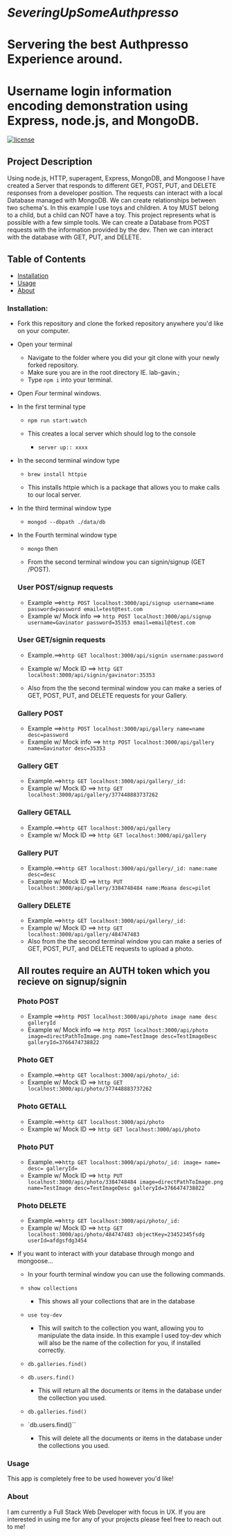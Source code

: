 # *SeveringUpSomeAuthpresso*
# Servering the best Authpresso Experience around.

# Username login information encoding demonstration using Express, node.js, and MongoDB.
[![license](https://img.shields.io/github/license/mashape/apistatus.svg)]()

## Project Description
Using node.js, HTTP, superagent, Express, MongoDB, and Mongoose I have created a Server that responds to different GET, POST, PUT, and DELETE responses from a developer position. The requests can interact with a local Database managed with MongoDB. We can create relationships between two schema's. In this example I use toys and children. A toy MUST belong to a child, but a child can NOT have a toy. This project represents what is possible with a few simple tools. We can create a Database from POST requests with the information provided by the dev. Then we can interact with the database with GET, PUT, and DELETE.

## Table of Contents
+ [Installation](#installation)
+ [Usage](#Usage)
+ [About](#About)

### Installation:
+ Fork this repository and clone the forked repository anywhere you'd like on your computer.

+ Open your terminal
  + Navigate to the folder where you did your git clone with your newly forked repository.
  + Make sure you are in the root directory IE. lab-gavin.;
  + Type `npm i` into your terminal.
+ Open *Four* terminal windows.
+ In the first terminal type
  + `npm run start:watch`

  + This creates a local server which should log to the console
    + `server up:: xxxx`

+ In the second terminal window type
  + `brew install httpie`

  + This installs httpie which is a package that allows you to make calls to our local server.

+ In the third terminal window type
    + `mongod --dbpath ./data/db`

+ In the Fourth terminal window type
  + `mongo` then

  + From the second terminal window you can signin/signup (GET /POST).
  ### User POST/signup requests
  + Example ==>`http POST localhost:3000/api/signup username=name password=password email=test@test.com`
  + Example w/ Mock info ==> `http POST localhost:3000/api/signup username=Gavinator password=35353 email=email@test.com`

  ### User GET/signin requests
  + Example.==>`http GET localhost:3000/api/signin username:password`
  + Example w/ Mock ID ==> `http GET localhost:3000/api/signin/gavinator:35353`



  + Also from the the second terminal window you can make a series of GET, POST, PUT, and DELETE requests for your Gallery.
  ### Gallery POST
  + Example ==>`http POST localhost:3000/api/gallery name=name desc=password`
  + Example w/ Mock info ==> `http POST localhost:3000/api/gallery name=Gavinator desc=35353`

  ### Gallery GET
  + Example.==>`http GET localhost:3000/api/gallery/_id:`
  + Example w/ Mock ID ==> `http GET localhost:3000/api/gallery/377448883737262`

  ### Gallery GETALL
  + Example.==>`http GET localhost:3000/api/gallery`
  + Example w/ Mock ID ==> `http GET localhost:3000/api/gallery`

  ### Gallery PUT
  + Example.==>`http GET localhost:3000/api/gallery/_id: name:name desc=desc`
  + Example w/ Mock ID ==> `http PUT localhost:3000/api/gallery/3384748484 name:Moana desc=pilot`

  ### Gallery DELETE
  + Example.==>`http GET localhost:3000/api/gallery/_id:`
  + Example w/ Mock ID ==> `http GET localhost:3000/api/gallery/484747483`


  <!-- ## Example Requests
  * **POST /api/toy** (requires bearer auth token)
  `https://localhost:8080/api/toy`
  ```js
  <!-- Example Body -->
  <!-- {
    "name": "barney,
    "desc": "purple dino"
  } -->

  + Also from the the second terminal window you can make a series of GET, POST, PUT, and DELETE requests to upload a photo.

  ## All routes require an AUTH token which you recieve on signup/signin
  ### Photo POST
  + Example ==>`http POST localhost:3000/api/photo image name desc galleryId`
  + Example w/ Mock info ==> `http POST localhost:3000/api/photo image=directPathToImage.png name=TestImage desc=TestImageDesc galleryId=3766474738822`

  ### Photo GET
  + Example.==>`http GET localhost:3000/api/photo/_id:`
  + Example w/ Mock ID ==> `http GET localhost:3000/api/photo/377448883737262`

  ### Photo GETALL
  + Example.==>`http GET localhost:3000/api/photo`
  + Example w/ Mock ID ==> `http GET localhost:3000/api/photo`

  ### Photo PUT
  + Example.==>`http GET localhost:3000/api/photo/_id: image= name= desc= galleryId=`
  + Example w/ Mock ID ==> `http PUT localhost:3000/api/photo/3384748484 image=directPathToImage.png name=TestImage desc=TestImageDesc galleryId=3766474738822`

  ### Photo DELETE
  + Example.==>`http GET localhost:3000/api/photo/_id:`
  + Example w/ Mock ID ==> `http GET localhost:3000/api/photo/484747483 objectKey=23452345fsdg userId=afdgsfdg3454`



<!-- ```
for code blocks
``` -->

+ If you want to interact with your database through mongo and mongoose...
  + In your fourth terminal window you can use the following commands.

  + `show collections`
    + This shows all your collections that are in the database

  + `use toy-dev`
    + This will switch to the collection you want, allowing you to manipulate the data inside. In this example I used toy-dev which will also be the name of the collection for you, if installed correctly.

  + `db.galleries.find()`
  + `db.users.find()`
    + This will return all the documents or items in the database under the collection you used.

  + `db.galleries.find()`
  + `db.users.find()``
    + This will delete all the documents or items in the database under the collections you used.

### Usage
This app is completely free to be used however you'd like!


### About
I am currently a Full Stack Web Developer with focus in UX. If you are interested in using me for any of your projects please feel free to reach out to me!
